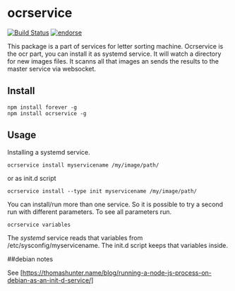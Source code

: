# ocrservice

[![Build Status](https://secure.travis-ci.org/tualo/ocrservice.png)](http://travis-ci.org/tualo/ocrservice)
[![endorse](https://api.coderwall.com/thomashoffmann1979/endorsecount.png)](https://coderwall.com/thomashoffmann1979)

This package is a part of services for letter sorting machine. Ocrservice is the ocr part, you can install it as systemd service. It will watch a directory for new images files. It scanns all that images an sends the results to the master service via websocket.

## Install

```
npm install forever -g
npm install ocrservice -g
```



## Usage

Installing a systemd service.

```
ocrservice install myservicename /my/image/path/
```

or as init.d script

```
ocrservice install --type init myservicename /my/image/path/
```

You can install/run more than one service. So it is possible to try a second run with different parameters. To see all parameters run.


```
ocrservice variables
```

The *systemd* service reads that variables from /etc/sysconfig/myservicename. The init.d script keeps that variables inside.

##debian notes

See [https://thomashunter.name/blog/running-a-node-js-process-on-debian-as-an-init-d-service/]
